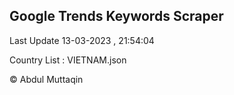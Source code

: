 

## Google Trends Keywords Scraper 
 
Last Update 13-03-2023 , 21:54:04

Country List :
VIETNAM.json



© Abdul Muttaqin 
